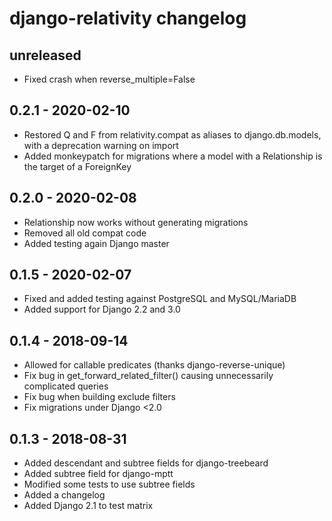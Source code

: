 # django-relativity changelog

## unreleased
- Fixed crash when reverse_multiple=False

## 0.2.1 - 2020-02-10
- Restored Q and F from relativity.compat as aliases to django.db.models, with a deprecation warning on import
- Added monkeypatch for migrations where a model with a Relationship is the target of a ForeignKey

## 0.2.0 - 2020-02-08
- Relationship now works without generating migrations
- Removed all old compat code
- Added testing again Django master

## 0.1.5 - 2020-02-07
- Fixed and added testing against PostgreSQL and MySQL/MariaDB
- Added support for Django 2.2 and 3.0

## 0.1.4 - 2018-09-14
- Allowed for callable predicates (thanks django-reverse-unique)
- Fix bug in get_forward_related_filter() causing unnecessarily complicated queries
- Fix bug when building exclude filters
- Fix migrations under Django <2.0

## 0.1.3 - 2018-08-31
- Added descendant and subtree fields for django-treebeard
- Added subtree field for django-mptt
- Modified some tests to use subtree fields 
- Added a changelog
- Added Django 2.1 to test matrix
